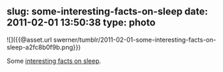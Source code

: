 slug: some-interesting-facts-on-sleep
date: 2011-02-01 13:50:38
type: photo
---

![]({{@asset.url swerner/tumblr/2011-02-01-some-interesting-facts-on-sleep-a2fc8b0f9b.png}})

Some [interesting facts on sleep](http://images.fastcompany.com/upload/zeo-Sleep-Infographic-FFunction.jpg).
